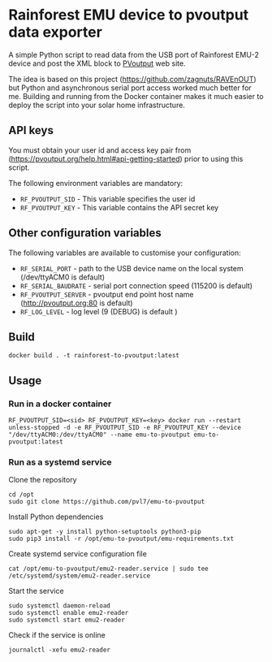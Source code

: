# Rainforest EMU device to pvoutput data exporter

A simple Python script to read data from the USB port of Rainforest EMU-2 device and post the XML block to [PVoutput](https://pvoutput.org) web site.

The idea is based on this project (https://github.com/zagnuts/RAVEnOUT) but Python and asynchronous serial port access worked much better for me.
Building and running from the Docker container makes it much easier to deploy the script into your solar home infrastructure.

## API keys

You must obtain your user id and access key pair from (https://pvoutput.org/help.html#api-getting-started) prior to using this script.

The following environment variables are mandatory:

* `RF_PVOUTPUT_SID` - This variable specifies the user id
* `RF_PVOUTPUT_KEY` - This variable contains the API secret key

## Other configuration variables

The following variables are available to customise your configuration:

* `RF_SERIAL_PORT` - path to the USB device name on the local system (/dev/ttyACM0 is default)
* `RF_SERIAL_BAUDRATE` - serial port connection speed (115200 is default)
* `RF_PVOUTPUT_SERVER` - pvoutput end point host name (http://pvoutput.org:80 is default)
* `RF_LOG_LEVEL` - log level (9 (DEBUG) is default )


## Build

```
docker build . -t rainforest-to-pvoutput:latest
```

## Usage

### Run in a docker container

```
RF_PVOUTPUT_SID=<sid> RF_PVOUTPUT_KEY=<key> docker run --restart unless-stopped -d -e RF_PVOUTPUT_SID -e RF_PVOUTPUT_KEY --device "/dev/ttyACM0:/dev/ttyACM0" --name emu-to-pvoutput emu-to-pvoutput:latest
```
### Run as a systemd service

Clone the repository
```
cd /opt
sudo git clone https://github.com/pvl7/emu-to-pvoutput
```

Install Python dependencies
```
sudo apt-get -y install python-setuptools python3-pip
sudo pip3 install -r /opt/emu-to-pvoutput/emu-requirements.txt
```

Create systemd service configuration file
```
cat /opt/emu-to-pvoutput/emu2-reader.service | sudo tee /etc/systemd/system/emu2-reader.service
```

Start the service
```
sudo systemctl daemon-reload
sudo systemctl enable emu2-reader
sudo systemctl start emu2-reader
```

Check if the service is online
```
journalctl -xefu emu2-reader
```